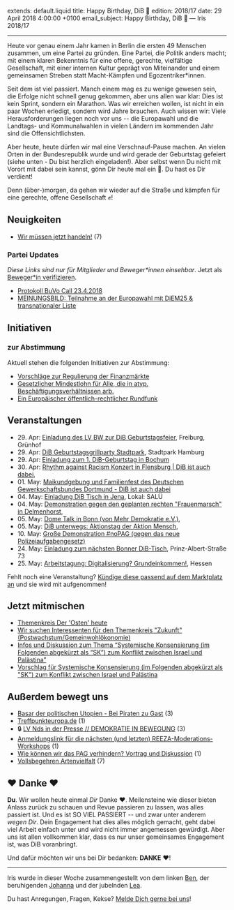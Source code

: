extends: default.liquid
title: Happy Birthday, DiB 🎉
edition: 2018/17
date: 29 April 2018 4:00:00 +0100
email_subject: Happy Birthday, DiB 🎉 — Iris 2018/17

---

Heute vor genau einem Jahr kamen in Berlin die ersten 49 Menschen zusammen, um eine Partei zu gründen. Eine Partei, die Politik anders macht; mit einem klaren Bekenntnis für eine offene, gerechte, vielfältige Gesellschaft, mit einer internen Kultur geprägt von Miteinander und einem gemeinsamen Streben statt Macht-Kämpfen und Egozentriker\*innen.

Seit dem ist viel passiert. Manch einem mag es zu wenige gewesen sein, die Erfolge nicht schnell genug gekommen, aber uns allen war klar: Dies ist kein Sprint, sondern ein Marathon. Was wir erreichen wollen, ist nicht in ein paar Wochen erledigt, sondern wird Jahre brauchen. Auch wissen wir: Viele Herausforderungen liegen noch vor uns -- die Europawahl und die Landtags- und Kommunalwahlen in vielen Ländern im kommenden Jahr sind die Offensichtlichsten.

Aber heute, heute dürfen wir mal eine Verschnauf-Pause machen. An vielen Orten in der Bundesrepublik wurde und wird gerade der Geburtstag gefeiert (siehe unten - Du bist herzlich eingeladen!). Aber selbst wenn Du nicht mit Vorort mit dabei sein kannst, gönn Dir heute mal ein :cake:. Du hast es Dir verdient!  

Denn (über-)morgen, da gehen wir wieder auf die Straße und kämpfen für eine gerechte, offene Gesellschaft ✊!

## Neuigkeiten

 - [Wir müssen jetzt handeln!](https://marktplatz.dib.de/t/wir-muessen-jetzt-handeln/21238) (7)

### Partei Updates

_Diese Links sind nur für Mitglieder und Beweger\*innen einsehbar_. Jetzt als [Beweger\*in verifizieren](http://dib.de/bewegerin-werden/).

 - [Protokoll BuVo Call 23.4.2018](https://marktplatz.dib.de/t/protokoll-buvo-call-23-4-2018/21173)
 - [MEINUNGSBILD: Teilnahme an der Europawahl mit DiEM25 & transnationaler Liste](https://marktplatz.dib.de/t/demokratie-meinungsbild-teilnahme-an-der-europawahl-mit-diem25-transnationaler-liste/20945)

## Initiativen

### zur Abstimmung
Aktuell stehen die folgenden Initiativen zur Abstimmung:

 - [Vorschläge zur Regulierung der Finanzmärkte](https://abstimmen.dib.de/initiative/183-vorschlage-zur-regulierung-der-finanzmarkte)
 - [Gesetzlicher Mindestlohn für Alle, die in atyp. Beschäftigungsverhältnissen arb.](https://abstimmen.dib.de/initiative/182-gesetzlicher-mindestlohn-fur-alle-die-in-atyp-beschaftigungsverhaltnissen-arb)
 - [Ein Europäischer öffentlich-rechtlicher Rundfunk](https://abstimmen.dib.de/initiative/188-ein-europaischer-offentlich-rechtlicher-rundfunk)

## Veranstaltungen

 - 29.&nbsp;Apr: [Einladung des LV BW zur DiB Geburtstagsfeier](https://marktplatz.dib.de/t/einladung-des-lv-bw-zur-dib-geburtstagsfeier-in-freiburg-29-4/21050), Freiburg, Grünhof
 - 29.&nbsp;Apr: [DiB Geburtstagsgrillparty Stadtpark](https://marktplatz.dib.de/t/dib-geburtstagsgrillparty-im-hamburger-stadtpark/20425), Stadtpark Hamburg
 - 29.&nbsp;Apr: [Einladung zum 1. DiB-Geburtstag  in Bochum](https://marktplatz.dib.de/t/einladung-zum-1-dib-geburtstag-am-29-4-in-bochum/21049)
 - 30.&nbsp;Apr: [Rhythm against Racism Konzert in Flensburg | DiB ist auch dabei](https://marktplatz.dib.de/t/rhythm-against-racism-konzert-in-flensburg-dib-ist-auch-dabei/21163),  
 - 01.&nbsp;May: [Maikundgebung und Familienfest des Deutschen Gewerkschaftsbundes Dortmund - DiB ist auch dabei](https://marktplatz.dib.de/t/maikundgebung-und-familienfest-des-deutschen-gewerkschaftsbundes-dortmund-dib-ist-dabei/21147)
 - 04.&nbsp;May: [Einladung DiB Tisch in Jena](https://marktplatz.dib.de/t/einladung-dib-tisch-in-jena/20818), Lokal: SALÜ
 - 04.&nbsp;May: [Demonstration gegen den geplanten rechten "Frauenmarsch" in Delmenhorst](https://marktplatz.dib.de/t/demonstration-gegen-den-geplanten-rechten-frauenmarsch-in-delmenhorst/21063), 
 - 05.&nbsp;May: [Dome Talk in Bonn (von Mehr Demokratie e.V.)](https://marktplatz.dib.de/t/dome-talk-in-bonn-von-mehr-demokratie-e-v/21228), 
 - 05.&nbsp;May: [DiB unterwegs: Aktionstag der Aktion Mensch](https://marktplatz.dib.de/t/05-05-2018-dib-unterwegs-aktionstag-der-aktion-mensch/20960), 
 - 10.&nbsp;May: [Große Demonstration #noPAG (gegen das neue Polizeiaufgabengesetz)](https://marktplatz.dib.de/t/5-10-grosse-demonstration-nopag-gegen-das-neue-polizeiaufgabengesetz/21045)
 - 24.&nbsp;May: [Einladung zum nächsten Bonner DiB-Tisch](https://marktplatz.dib.de/t/einladung-zum-naechsten-bonner-dib-tisch/20973), Prinz-Albert-Straße 73
 - 25.&nbsp;May: [Arbeitstagung: Digitalisierung? Grundeinkommen!](https://marktplatz.dib.de/t/arbeitstagung-digitalisierung-grundeinkommen/21271), Hessen

Fehlt noch eine Veranstaltung? [Kündige diese passend auf dem Marktplatz an](https://marktplatz.dib.de/t/veranstaltungen-fuer-iris-ankuendigen/11128?source_topic_id=2720) und sie wird mit aufgenommen!

## Jetzt mitmischen

 - [Themenkreis Der 'Osten' heute](https://marktplatz.dib.de/t/themenkreis-der-osten-heute/20162)
 - [Wir suchen Interessenten für den Themenkreis "Zukunft" (Postwachstum/Gemeinwohlökonomie)](https://marktplatz.dib.de/t/wir-suchen-interessenten-fuer-den-themenkreis-zukunft-postwachstum-gemeinwohloekonomie/16439)
 - [Infos und Diskussion zum Thema “Systemische Konsensierung (im Folgenden abgekürzt als “SK”) zum Konflikt zwischen Israel und Palästina”](https://marktplatz.dib.de/t/infos-und-diskussion-zum-thema-systemische-konsensierung-im-folgenden-abgekuerzt-als-sk-zum-konflikt-zwischen-israel-und-palaestina/20677)
 - [Vorschlag für Systemische Konsensierung (im Folgenden abgekürzt als "SK") zum Konflikt zwischen Israel und Palästina](https://marktplatz.dib.de/t/vorschlag-fuer-systemische-konsensierung-im-folgenden-abgekuerzt-als-sk-zum-konflikt-zwischen-israel-und-palaestina/20481)


## Außerdem bewegt uns

  - [Basar der politischen Utopien - Bei Piraten zu Gast](https://marktplatz.dib.de/t/basar-der-politischen-utopien-bei-piraten-zu-gast/21194) (3)
 - [Treffpunkteuropa.de](https://marktplatz.dib.de/t/treffpunkteuropa-de/21270) (1)
 - 🔒 [LV Nds in der Presse  // DEMOKRATIE IN BEWEGUNG](https://marktplatz.dib.de/t/lv-nds-in-der-presse-demokratie-in-bewegung/21237) (3)
 - [Anmeldungslink für die nächsten (und letzten) REEZA-Moderations-Workshops](https://marktplatz.dib.de/t/anmeldungslink-fuer-die-naechsten-und-letzten-reeza-moderations-workshops/21080) (1)
 - [Wie können wir das PAG verhindern? Vortrag und Diskussion](https://marktplatz.dib.de/t/wie-koennen-wir-das-pag-verhindern-vortrag-und-diskussion/21234) (1)
 - [Vollsbegehren Artenvielfalt](https://marktplatz.dib.de/t/vollsbegehren-artenvielfalt/21060) (7)

## ❤️ Danke ❤️

**Du**. Wir wollen heute einmal _Dir_ Danke :heart:. Meilensteine wie dieser bieten Anlass zurück zu schauen und Revue passieren zu lassen, was alles passiert ist. Und es ist SO VIEL PASSIERT -- und zwar unter anderem _wegen Dir_. Dein Engagement hat dies alles möglich gemacht, geht dabei viel Arbeit einfach unter und wird nicht immer angemessen gewürdigt. Aber uns ist allen vollkommen klar, dass es nur unser gemeinsames Engagement ist, was DiB voranbringt.  

Und dafür möchten wir uns bei Dir bedanken: **DANKE** :heart:!

---

Iris wurde in dieser Woche zusammengestellt von dem linken [Ben](https://marktplatz.dib.de/u/Ben/), der beruhigenden [Johanna](https://marktplatz.dib.de/u/Johanna/) und der jubelnden [Lea](https://marktplatz.dib.de/u/Leia/).

Du hast Anregungen, Fragen, Kekse? [Melde Dich gerne bei uns](https://marktplatz.dib.de/t/neu-iris-die-woechtliche-zusammenfasssung-zum-sonntagsbrunch/10990)!

